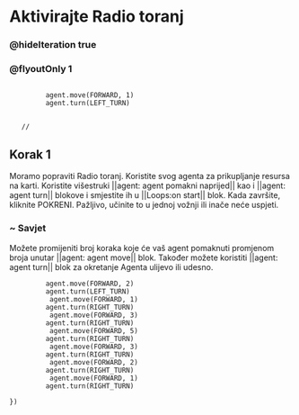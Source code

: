 # Aktivirajte Radio toranj
### @hideIteration true 
### @flyoutOnly 1


``` ghost
    
         agent.move(FORWARD, 1)
         agent.turn(LEFT_TURN)
     
```
```template
   //     
```


## Korak 1

Moramo popraviti Radio toranj. Koristite svog agenta za prikupljanje resursa na karti. Koristite višestruki ||agent: agent pomakni naprijed|| kao i ||agent: agent turn|| blokove i smjestite ih u ||Loops:on start|| blok. Kada završite, kliknite POKRENI. Pažljivo, učinite to u jednoj vožnji ili inače neće uspjeti.

### ~ Savjet 
Možete promijeniti broj koraka koje će vaš agent pomaknuti promjenom broja unutar ||agent: agent move|| blok. Također možete koristiti ||agent: agent turn|| blok za okretanje Agenta ulijevo ili udesno.

```  blocks
         agent.move(FORWARD, 2)
         agent.turn(LEFT_TURN)
          agent.move(FORWARD, 1)
         agent.turn(RIGHT_TURN)
          agent.move(FORWARD, 3)
         agent.turn(RIGHT_TURN)
          agent.move(FORWARD, 5)
         agent.turn(RIGHT_TURN)
          agent.move(FORWARD, 3)
         agent.turn(RIGHT_TURN)
          agent.move(FORWARD, 2)
         agent.turn(RIGHT_TURN)
          agent.move(FORWARD, 1)
         agent.turn(RIGHT_TURN)
         
})
```


